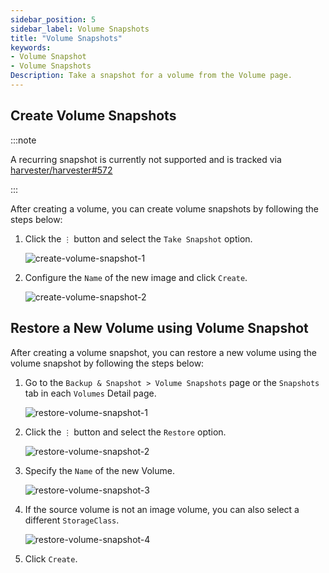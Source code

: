```yaml
---
sidebar_position: 5
sidebar_label: Volume Snapshots
title: "Volume Snapshots"
keywords:
- Volume Snapshot
- Volume Snapshots
Description: Take a snapshot for a volume from the Volume page.
---
```


<head>
  <link rel="canonical" href="https://docs.harvesterhci.io/v1.1/volume/volume-snapshots"/>
</head>

## Create Volume Snapshots

:::note

A recurring snapshot is currently not supported and is tracked via [harvester/harvester#572](https://github.com/harvester/harvester/issues/572)

:::

After creating a volume, you can create volume snapshots by following the steps below:

1. Click the `⋮` button and select the `Take Snapshot` option.

    ![create-volume-snapshot-1](/img/v1.1/volume/create-volume-snapshot-1.png)

1. Configure the `Name` of the new image and click `Create`.

    ![create-volume-snapshot-2](/img/v1.1/volume/create-volume-snapshot-2.png)

## Restore a New Volume using Volume Snapshot

After creating a volume snapshot, you can restore a new volume using the volume snapshot by following the steps below:

1. Go to the `Backup & Snapshot > Volume Snapshots` page or the `Snapshots` tab in each `Volumes` Detail page.

    ![restore-volume-snapshot-1](/img/v1.1/volume/restore-volume-snapshot-1.png)

1. Click the `⋮` button and select the `Restore` option.

    ![restore-volume-snapshot-2](/img/v1.1/volume/restore-volume-snapshot-2.png)

1. Specify the `Name` of the new Volume.

    ![restore-volume-snapshot-3](/img/v1.1/volume/restore-volume-snapshot-3.png)

1. If the source volume is not an image volume, you can also select a different `StorageClass`.

    ![restore-volume-snapshot-4](/img/v1.1/volume/restore-volume-snapshot-4.png)

1. Click `Create`.

